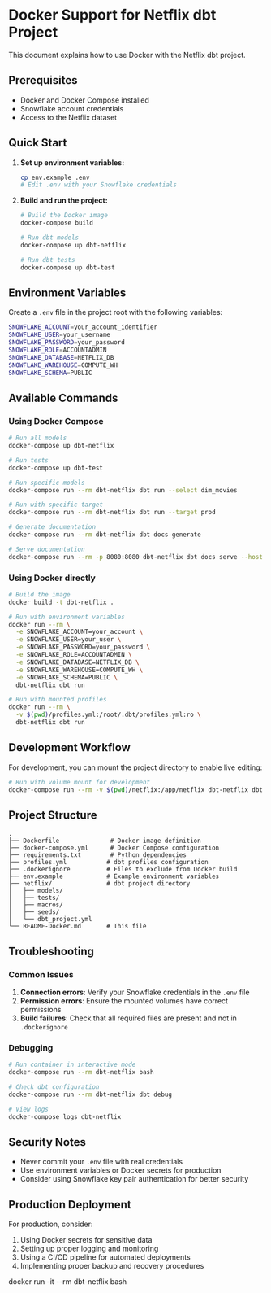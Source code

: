 # Docker Support for Netflix dbt Project

This document explains how to use Docker with the Netflix dbt project.

## Prerequisites

- Docker and Docker Compose installed
- Snowflake account credentials
- Access to the Netflix dataset

## Quick Start

1. **Set up environment variables:**
   ```bash
   cp env.example .env
   # Edit .env with your Snowflake credentials
   ```

2. **Build and run the project:**
   ```bash
   # Build the Docker image
   docker-compose build
   
   # Run dbt models
   docker-compose up dbt-netflix
   
   # Run dbt tests
   docker-compose up dbt-test
   ```

## Environment Variables

Create a `.env` file in the project root with the following variables:

```bash
SNOWFLAKE_ACCOUNT=your_account_identifier
SNOWFLAKE_USER=your_username
SNOWFLAKE_PASSWORD=your_password
SNOWFLAKE_ROLE=ACCOUNTADMIN
SNOWFLAKE_DATABASE=NETFLIX_DB
SNOWFLAKE_WAREHOUSE=COMPUTE_WH
SNOWFLAKE_SCHEMA=PUBLIC
```

## Available Commands

### Using Docker Compose

```bash
# Run all models
docker-compose up dbt-netflix

# Run tests
docker-compose up dbt-test

# Run specific models
docker-compose run --rm dbt-netflix dbt run --select dim_movies

# Run with specific target
docker-compose run --rm dbt-netflix dbt run --target prod

# Generate documentation
docker-compose run --rm dbt-netflix dbt docs generate

# Serve documentation
docker-compose run --rm -p 8080:8080 dbt-netflix dbt docs serve --host 0.0.0.0
```

### Using Docker directly

```bash
# Build the image
docker build -t dbt-netflix .

# Run with environment variables
docker run --rm \
  -e SNOWFLAKE_ACCOUNT=your_account \
  -e SNOWFLAKE_USER=your_user \
  -e SNOWFLAKE_PASSWORD=your_password \
  -e SNOWFLAKE_ROLE=ACCOUNTADMIN \
  -e SNOWFLAKE_DATABASE=NETFLIX_DB \
  -e SNOWFLAKE_WAREHOUSE=COMPUTE_WH \
  -e SNOWFLAKE_SCHEMA=PUBLIC \
  dbt-netflix dbt run

# Run with mounted profiles
docker run --rm \
  -v $(pwd)/profiles.yml:/root/.dbt/profiles.yml:ro \
  dbt-netflix dbt run
```

## Development Workflow

For development, you can mount the project directory to enable live editing:

```bash
# Run with volume mount for development
docker-compose run --rm -v $(pwd)/netflix:/app/netflix dbt-netflix dbt run
```

## Project Structure

```
.
├── Dockerfile              # Docker image definition
├── docker-compose.yml      # Docker Compose configuration
├── requirements.txt        # Python dependencies
├── profiles.yml           # dbt profiles configuration
├── .dockerignore          # Files to exclude from Docker build
├── env.example            # Example environment variables
├── netflix/               # dbt project directory
│   ├── models/
│   ├── tests/
│   ├── macros/
│   ├── seeds/
│   └── dbt_project.yml
└── README-Docker.md       # This file
```

## Troubleshooting

### Common Issues

1. **Connection errors**: Verify your Snowflake credentials in the `.env` file
2. **Permission errors**: Ensure the mounted volumes have correct permissions
3. **Build failures**: Check that all required files are present and not in `.dockerignore`

### Debugging

```bash
# Run container in interactive mode
docker-compose run --rm dbt-netflix bash

# Check dbt configuration
docker-compose run --rm dbt-netflix dbt debug

# View logs
docker-compose logs dbt-netflix
```

## Security Notes

- Never commit your `.env` file with real credentials
- Use environment variables or Docker secrets for production
- Consider using Snowflake key pair authentication for better security

## Production Deployment

For production, consider:

1. Using Docker secrets for sensitive data
2. Setting up proper logging and monitoring
3. Using a CI/CD pipeline for automated deployments
4. Implementing proper backup and recovery procedures 

docker run -it --rm dbt-netflix bash 